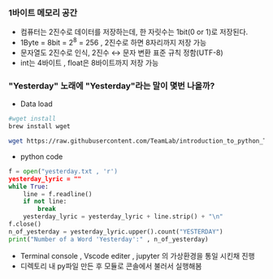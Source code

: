### 1바이트 메모리 공간

- 컴퓨터는 2진수로 데이터를 저장하는데, 한 자릿수는 1bit(0 or 1)로 저장된다.
- 1Byte = 8bit = $2^8$ = 256 , 2진수로 하면 8자리까지 저장 가능
- 문자열도 2진수로 인식, 2진수 ↔ 문자 변환 표준 규칙 정함(UTF-8)
- int는 4바이트 , float은 8바이트까지 저장 가능

### "Yesterday" 노래에 "Yesterday"라는 말이 몇번 나올까?

- Data load

```bash
#wget install
brew install wget

wget https://raw.githubusercontent.com/TeamLab/introduction_to_python_TEAMLAB_MOOC/master/code/6/yesterday.txt
```

- python code

```python
f = open("yesterday.txt , 'r')
yesterday_lyric = ""
while True:
	line = f.readline()
	if not line:
		break
	yesterday_lyric = yesterday_lyric + line.strip() + "\n"
f.close()
n_of_yesterday = yesterday_lyric.upper().count("YESTERDAY")
print("Number of a Word 'Yesterday':" , n_of_yesterday)
```

- Terminal console , Vscode editer , jupyter 의 가상환경을 통일 시킨채 진행
- 디렉토리 내 py파일 만든 후 모듈로 콘솔에서 불러서 실행해봄
